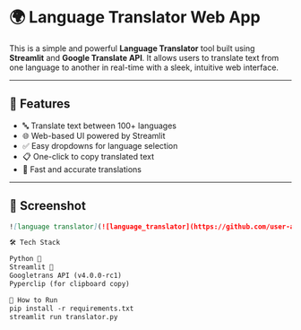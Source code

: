 # 🌍 Language Translator Web App

This is a simple and powerful **Language Translator** tool built using **Streamlit** and **Google Translate API**. It allows users to translate text from one language to another in real-time with a sleek, intuitive web interface.

---

## 🚀 Features

- 🔤 Translate text between 100+ languages
- 🌐 Web-based UI powered by Streamlit
- ✅ Easy dropdowns for language selection
- 📋 One-click to copy translated text
- 💖 Fast and accurate translations

---

## 📸 Screenshot

```markdown
![language translator](![language_translator](https://github.com/user-attachments/assets/0235cb00-425b-476f-af86-a90a3bf1417f)

🛠️ Tech Stack

Python 🐍
Streamlit 🌟
Googletrans API (v4.0.0-rc1)
Pyperclip (for clipboard copy)

🔧 How to Run
pip install -r requirements.txt
streamlit run translator.py


